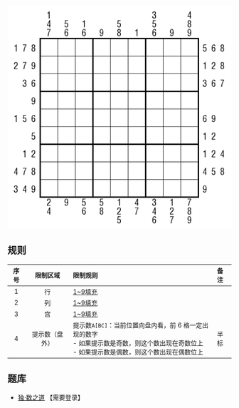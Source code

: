 ![](../../../images/sudoku/夏天数独.png)

## 规则
| 序号 | 限制区域 | 限制规则 | 备注 |
| :---: | :---: | :--- | :--- |
| 1 | 行 | [1~9填充] | |
| 2 | 列 | [1~9填充] | |
| 3 | 宫 | [1~9填充] | |
| 4 | 提示数（盘外） | 提示数`A[BC]`：当前位置向盘内看，前 6 格一定出现的数字<br/>- 如果提示数是奇数，则这个数出现在奇数位上<br/>- 如果提示数是偶数，则这个数出现在偶数位上 | 半标 |

## 题库
- [独·数之道](http://www.sudokufans.org.cn/lx/game.index.php?type=ts5) 【需要登录】

[1~9填充]: ../../../rules.md#1~9填充
